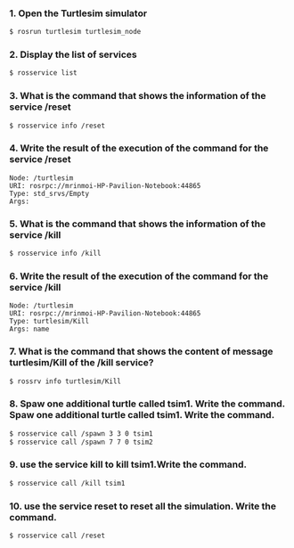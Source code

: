### 1. Open the Turtlesim simulator
```bash
$ rosrun turtlesim turtlesim_node
```
### 2. Display the list of services
```bash
$ rosservice list
```
### 3. What is the command that shows the information of the service /reset
```bash
$ rosservice info /reset
```
### 4. Write the result of the execution of the command for the service /reset
```
Node: /turtlesim
URI: rosrpc://mrinmoi-HP-Pavilion-Notebook:44865
Type: std_srvs/Empty
Args:
```
### 5. What is the command that shows the information of the service /kill
```bash
$ rosservice info /kill
```
### 6. Write the result of the execution of the command for the service /kill
```
Node: /turtlesim
URI: rosrpc://mrinmoi-HP-Pavilion-Notebook:44865
Type: turtlesim/Kill
Args: name

```
### 7. What is the command that shows the content of message turtlesim/Kill of the /kill service?
```bash
$ rossrv info turtlesim/Kill
```
### 8. Spaw one additional turtle called tsim1. Write the command. Spaw one additional turtle called tsim1. Write the command.
```bash
$ rosservice call /spawn 3 3 0 tsim1
$ rosservice call /spawn 7 7 0 tsim2
```
### 9. use the service kill to kill tsim1.Write the command. 
```bash
$ rosservice call /kill tsim1
```
### 10. use the service reset to reset all the simulation. Write the command. 
```bash
$ rosservice call /reset
```
